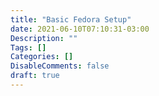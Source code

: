 ```yaml
---
title: "Basic Fedora Setup"
date: 2021-06-10T07:10:31-03:00
Description: ""
Tags: []
Categories: []
DisableComments: false
draft: true
---
```

